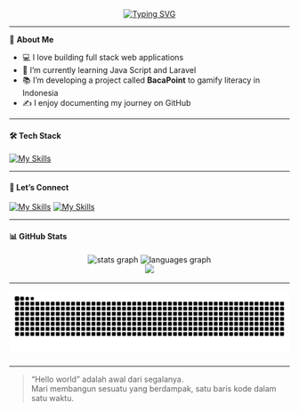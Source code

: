 <div align="center">
  <a href="https://git.io/typing-svg">
    <img src="https://readme-typing-svg.demolab.com?font=Fira+Code&pause=1000&color=F7F7F7&center=true&width=440&height=55&lines=Hello+World+!%F0%9F%91%8B;I'm+M.+Zakky+Ulil+Amry;%F0%9F%9A%80+Aspiring+Full+Stack+Developer+%7C;Crafting+clean+and+purposeful+code" alt="Typing SVG" />
  </a>
</div>

---

🧠 **About Me**  
- 💻 I love building full stack web applications  
- 🌱 I’m currently learning Java Script and Laravel  
- 📚 I’m developing a project called **BacaPoint** to gamify literacy in Indonesia  
- ✍️ I enjoy documenting my journey on GitHub 

---

#### 🛠 Tech Stack

[![My Skills](https://skillicons.dev/icons?i=js,html,css,laravel,php,tailwind&perline=3)](https://skillicons.dev)

---

#### 🔗 Let’s Connect

[![My Skills](https://skillicons.dev/icons?i=instagram)](https://www.instagram.com/zky_ull?igsh=ejhpZnQzb21hOTd2) [![My Skills](https://skillicons.dev/icons?i=linkedin)](www.linkedin.com/in/zakkyulil)

---
#### 📊 GitHub Stats

<div align="center">
  <img src="https://github-readme-stats.vercel.app/api?username=mzakkyua&hide_title=false&hide_rank=false&show_icons=true&include_all_commits=true&count_private=true&disable_animations=false&theme=dracula&locale=en&hide_border=false&order=1" height="150" alt="stats graph"  />
  <img src="https://github-readme-stats.vercel.app/api/top-langs?username=mzakkyua&locale=en&hide_title=false&layout=compact&card_width=320&langs_count=5&theme=dracula&hide_border=false&order=2" height="150" alt="languages graph"  />
  <div align="center">
  <img src="https://profile-counter.glitch.me/mzakkyua/count.svg?"  />
</div>
</div>

---
<img src="https://raw.githubusercontent.com/mzakkyua/mzakkyua/output/snake.svg" alt="Snake animation" />

###
---

> “Hello world” adalah awal dari segalanya.  
> Mari membangun sesuatu yang berdampak, satu baris kode dalam satu waktu.
